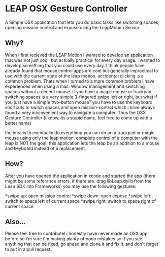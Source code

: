 LEAP OSX Gesture Controller
=========================

A Simple OSX application that lets you do basic tasks like switching spaces, opening mission control and expose using the LeapMotion Sensor

Why?
-----
When i first recieved the LEAP Motion i wanted to develop an application that was not just cool, but actually practical for every day usage. i wanted to develop something that you could use every day. I think people have already found that mouse control apps are cool but generally impractical to use with the current state of the leap motion, accidental clicking is a common problem. Thats when i turned to a more common problem i have experienced when using a mac: Window management and switching spaces without a decent mouse. 
if you have a magic mouse or trackpad, switching spaces is a very simple 3-fingered swipe left or right, but what if you just have a simple two-button mouse? you have to use the keyboard shortcuts to switch spaces and open mission-control which i have always found a very inconvenient way to navigate a computer. Thus the OSX Gesture Controller (i know, its a stupid name, feel free to come up with a better name)

the idea is to eventually do everything you can do on a trackpad or magic mouse using only the leap motion. complete control of a computer with the leap is NOT the goal. this application lets the leap be an addition to a mouse and keyboard instead of a replacement.

How?
-----
After you have opened the application in xcode and started the app (there might be some referance errors, if there are, drag libLeap.dylib from the Leap SDK into Frameworks) you may use the following gestures:

*swipe up: open mission control
*swipe down: open expose
*swipe left: switch to space left of current space
*swipe right: switch to space right of current space

Also...
-------
Please feel free to contribute! i honestly have never made an OSX app before so i'm sure i'm making planty of noob mistakes so if you see anything that can be fixed, go ahead and clone it and fix it, and don't forget to put in a pull request.